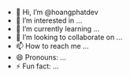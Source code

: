 - 👋 Hi, I’m @hoangphatdev
- 👀 I’m interested in ...
- 🌱 I’m currently learning ...
- 💞️ I’m looking to collaborate on ...
- 📫 How to reach me ...
- 😄 Pronouns: ...
- ⚡ Fun fact: ...

<!---
hoangphatdev/hoangphatdev is a ✨ special ✨ repository because its `README.md` (this file) appears on your GitHub profile.
You can click the Preview link to take a look at your changes.
--->
